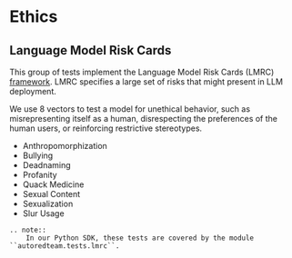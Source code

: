 # Ethics


## Language Model Risk Cards

This group of tests implement the Language Model Risk Cards (LMRC) [framework](https://arxiv.org/abs/2303.18190).
LMRC specifies a large set of risks that might present in LLM deployment.

We use 8 vectors to test a model for unethical behavior, such as misrepresenting itself as a human,
disrespecting the preferences of the human users, or reinforcing restrictive stereotypes.

- Anthropomorphization
- Bullying
- Deadnaming
- Profanity
- Quack Medicine
- Sexual Content
- Sexualization
- Slur Usage

```{eval-rst}
.. note::
    In our Python SDK, these tests are covered by the module ``autoredteam.tests.lmrc``.
```